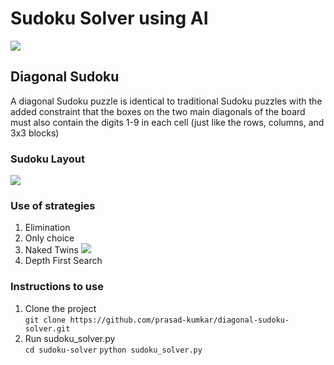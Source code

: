 # Sudoku Solver using AI 
![](https://video.udacity-data.com/topher/2017/January/586c861c_labels/labels.png)
## Diagonal Sudoku
A diagonal Sudoku puzzle is identical to traditional Sudoku puzzles with the added constraint that the boxes on the two main diagonals of the board must also contain the digits 1-9 in each cell (just like the rows, columns, and 3x3 blocks)

### Sudoku Layout 
![](https://github.com/raquelredo/raquelredo.github.io_site/blob/master/_portfolio/AI-Sudoku/diagonal-sudoku.png?raw=true)
### Use of strategies
1. Elimination
2. Only choice
3. Naked Twins 
![](https://video.udacity-data.com/topher/2018/July/5b3fd9a3_sudokustrategy/sudokustrategy.png)
4. Depth First Search

### Instructions to use
1. Clone the project<br>
`
git clone https://github.com/prasad-kumkar/diagonal-sudoku-solver.git
`
2. Run sudoku_solver.py<br>
`
cd sudoku-solver
`
`
python sudoku_solver.py
`